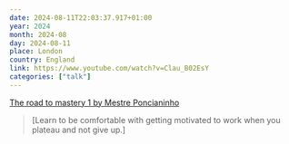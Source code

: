 ```yaml
---
date: 2024-08-11T22:03:37.917+01:00
year: 2024
month: 2024-08
day: 2024-08-11
place: London
country: England
link: https://www.youtube.com/watch?v=Clau_B02EsY
categories: ["talk"]
---
```

[The road to mastery 1 by Mestre Poncianinho](https://www.youtube.com/watch?v=Clau_B02EsY)

> [Learn to be comfortable with getting motivated to work when you plateau and not give up.]
